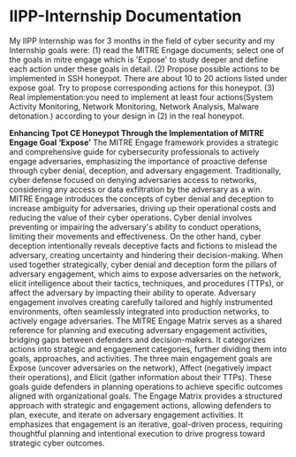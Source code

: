 # IIPP-Internship Documentation
My IIPP Internship was for 3 months in the field of cyber security and my Internship goals were:
(1) read the MITRE Engage documents;  select one of the goals in mitre engage which is  'Expose'  to study deeper and define each action under these goals in detail.
(2) Propose possible actions to be implemented in SSH honeypot. There are about 10 to 20 actions listed under expose goal. Try to propose corresponding actions for this honeypot. 
(3) Real implementation:you need to implement at least four actions(System Activity Monitoring, Network Monitoring, Network Analysis, Malware detonation.) according to your design in (2) in the real honeypot.

**Enhancing Tpot CE Honeypot Through the Implementation of MITRE Engage Goal ‘Expose’**
The MITRE Engage framework provides a strategic and comprehensive guide for cybersecurity 
professionals to actively engage adversaries, emphasizing the importance of proactive defense through 
cyber denial, deception, and adversary engagement. Traditionally, cyber defense focused on denying 
adversaries access to networks, considering any access or data exfiltration by the adversary as a win. 
MITRE Engage introduces the concepts of cyber denial and deception to increase ambiguity for adversaries, 
driving up their operational costs and reducing the value of their cyber operations.
Cyber denial involves preventing or impairing the adversary's ability to conduct operations, limiting their 
movements and effectiveness. On the other hand, cyber deception intentionally reveals deceptive facts and 
fictions to mislead the adversary, creating uncertainty and hindering their decision-making. When used 
together strategically, cyber denial and deception form the pillars of adversary engagement, which aims to 
expose adversaries on the network, elicit intelligence about their tactics, techniques, and procedures (TTPs), 
or affect the adversary by impacting their ability to operate.
Adversary engagement involves creating carefully tailored and highly instrumented environments, often 
seamlessly integrated into production networks, to actively engage adversaries. The MITRE Engage Matrix 
serves as a shared reference for planning and executing adversary engagement activities, bridging gaps 
between defenders and decision-makers. It categorizes actions into strategic and engagement categories, 
further dividing them into goals, approaches, and activities.
The three main engagement goals are Expose (uncover adversaries on the network), Affect (negatively 
impact their operations), and Elicit (gather information about their TTPs). These goals guide defenders in 
planning operations to achieve specific outcomes aligned with organizational goals. The Engage Matrix 
provides a structured approach with strategic and engagement actions, allowing defenders to plan, execute, 
and iterate on adversary engagement activities. It emphasizes that engagement is an iterative, goal-driven 
process, requiring thoughtful planning and intentional execution to drive progress toward strategic cyber outcomes.
